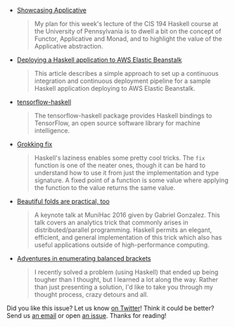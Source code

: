 <!-- 2016-10-27 -->

-   [Showcasing Applicative](https://www.joachim-breitner.de/blog/710-Showcasing_Applicative)

    > My plan for this week's lecture of the CIS 194 Haskell course at the University of Pennsylvania is to dwell a bit on the concept of Functor, Applicative and Monad, and to highlight the value of the Applicative abstraction.

-   [Deploying a Haskell application to AWS Elastic Beanstalk](https://medium.com/@folsen/deploying-a-haskell-application-to-aws-elastic-beanstalk-24c7c29d3a8f#.bjlf8x1np)

    > This article describes a simple approach to set up a continuous integration and continuous deployment pipeline for a sample Haskell application deploying to AWS Elastic Beanstalk.

-   [tensorflow-haskell](https://github.com/tensorflow/haskell)

    > The tensorflow-haskell package provides Haskell bindings to TensorFlow, an open source software library for machine intelligence.

-   [Grokking fix](http://www.parsonsmatt.org/2016/10/26/grokking_fix.html)

    > Haskell's laziness enables some pretty cool tricks. The `fix` function is one of the neater ones, though it can be hard to understand how to use it from just the implementation and type signature. A fixed point of a function is some value where applying the function to the value returns the same value.

-   [Beautiful folds are practical, too](https://www.youtube.com/watch?v=6a5Ti0r8Q2s)

    > A keynote talk at MuniHac 2016 given by Gabriel Gonzalez. This talk covers an analytics trick that commonly arises in distributed/parallel programming. Haskell permits an elegant, efficient, and general implementation of this trick which also has useful applications outside of high-performance computing.

-   [Adventures in enumerating balanced brackets](https://byorgey.wordpress.com/2016/10/25/adventures-in-enumerating-balanced-brackets/)

    > I recently solved a problem (using Haskell) that ended up being tougher than I thought, but I learned a lot along the way. Rather than just presenting a solution, I'd like to take you through my thought process, crazy detours and all.

Did you like this issue?
Let us know [on Twitter](https://twitter.com/haskellweekly)!
Think it could be better?
Send us [an email](mailto:info@haskellweekly.news) or open [an issue](https://github.com/haskellweekly/haskellweekly.github.io/issues/new).
Thanks for reading!
